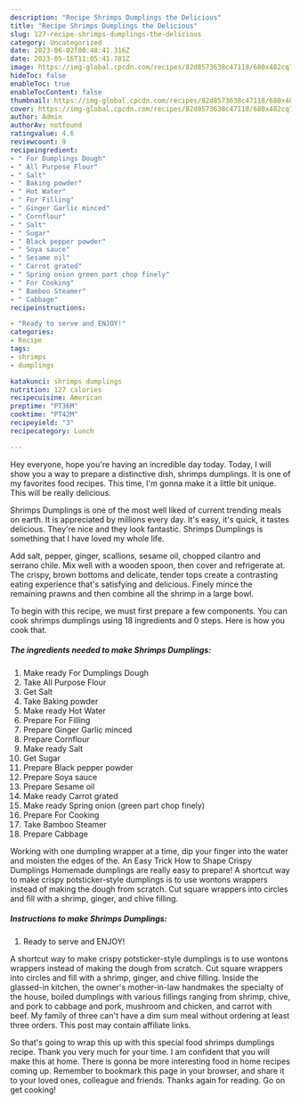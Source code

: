 ```yaml
---
description: "Recipe Shrimps Dumplings the Delicious"
title: "Recipe Shrimps Dumplings the Delicious"
slug: 127-recipe-shrimps-dumplings-the-delicious
category: Uncategorized
date: 2023-06-02T00:48:41.316Z
date: 2023-05-16T11:05:41.781Z
image: https://img-global.cpcdn.com/recipes/82d8573638c47118/680x482cq70/shrimps-dumplings-recipe-main-photo.jpg
hideToc: false
enableToc: true
enableTocContent: false
thumbnail: https://img-global.cpcdn.com/recipes/82d8573638c47118/680x482cq70/shrimps-dumplings-recipe-main-photo.jpg
cover: https://img-global.cpcdn.com/recipes/82d8573638c47118/680x482cq70/shrimps-dumplings-recipe-main-photo.jpg
author: Admin
authorAv: notfound
ratingvalue: 4.6
reviewcount: 9
recipeingredient:
- " For Dumplings Dough"
- " All Purpose Flour"
- " Salt"
- " Baking powder"
- " Hot Water"
- " For Filling"
- " Ginger Garlic minced"
- " Cornflour"
- " Salt"
- " Sugar"
- " Black pepper powder"
- " Soya sauce"
- " Sesame oil"
- " Carrot grated"
- " Spring onion green part chop finely"
- " For Cooking"
- " Bamboo Steamer"
- " Cabbage"
recipeinstructions:

- "Ready to serve and ENJOY!"
categories:
- Recipe
tags:
- shrimps
- dumplings

katakunci: shrimps dumplings 
nutrition: 127 calories
recipecuisine: American
preptime: "PT36M"
cooktime: "PT42M"
recipeyield: "3"
recipecategory: Lunch

---
```



Hey everyone, hope you're having an incredible day today. Today, I will show you a way to prepare a distinctive dish, shrimps dumplings. It is one of my favorites food recipes. This time, I'm gonna make it a little bit unique. This will be really delicious.

Shrimps Dumplings is one of the most well liked of current trending meals on earth. It is appreciated by millions every day. It's easy, it's quick, it tastes delicious. They're nice and they look fantastic. Shrimps Dumplings is something that I have loved my whole life.

Add salt, pepper, ginger, scallions, sesame oil, chopped cilantro and serrano chile. Mix well with a wooden spoon, then cover and refrigerate at. The crispy, brown bottoms and delicate, tender tops create a contrasting eating experience that&#39;s satisfying and delicious. Finely mince the remaining prawns and then combine all the shrimp in a large bowl.


To begin with this recipe, we must first prepare a few components. You can cook shrimps dumplings using 18 ingredients and 0 steps. Here is how you cook that.

<!--inarticleads1-->

##### The ingredients needed to make Shrimps Dumplings:

1. Make ready  For Dumplings Dough
1. Take  All Purpose Flour
1. Get  Salt
1. Take  Baking powder
1. Make ready  Hot Water
1. Prepare  For Filling
1. Prepare  Ginger Garlic minced
1. Prepare  Cornflour
1. Make ready  Salt
1. Get  Sugar
1. Prepare  Black pepper powder
1. Prepare  Soya sauce
1. Prepare  Sesame oil
1. Make ready  Carrot grated
1. Make ready  Spring onion (green part chop finely)
1. Prepare  For Cooking
1. Take  Bamboo Steamer
1. Prepare  Cabbage


Working with one dumpling wrapper at a time, dip your finger into the water and moisten the edges of the. An Easy Trick How to Shape Crispy Dumplings Homemade dumplings are really easy to prepare! A shortcut way to make crispy potsticker-style dumplings is to use wontons wrappers instead of making the dough from scratch. Cut square wrappers into circles and fill with a shrimp, ginger, and chive filling. 

<!--inarticleads2-->

##### Instructions to make Shrimps Dumplings:


1. Ready to serve and ENJOY!

A shortcut way to make crispy potsticker-style dumplings is to use wontons wrappers instead of making the dough from scratch. Cut square wrappers into circles and fill with a shrimp, ginger, and chive filling. Inside the glassed-in kitchen, the owner&#39;s mother-in-law handmakes the specialty of the house, boiled dumplings with various fillings ranging from shrimp, chive, and pork to cabbage and pork, mushroom and chicken, and carrot with beef. My family of three can&#39;t have a dim sum meal without ordering at least three orders. This post may contain affiliate links. 

So that's going to wrap this up with this special food shrimps dumplings recipe. Thank you very much for your time. I am confident that you will make this at home. There is gonna be more interesting food in home recipes coming up. Remember to bookmark this page in your browser, and share it to your loved ones, colleague and friends. Thanks again for reading. Go on get cooking!
